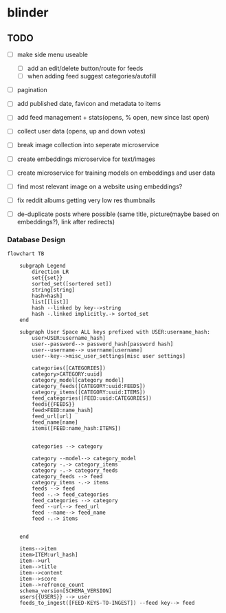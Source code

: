 # blinder



## TODO
- [ ] make side menu useable
    - [ ] add an edit/delete button/route for feeds
    - [ ] when adding feed suggest categories/autofill
- [ ] pagination
- [ ] add published date, favicon and metadata to items
- [ ] add feed management + stats(opens, % open, new since last open)
- [ ] collect user data (opens, up and down votes)
- [ ] break image collection into seperate microservice
- [ ] create embeddings microservice for text/images
- [ ] create microservice for training models on embeddings and user data
- [ ] find most relevant image on a website using embeddings?
- [ ] fix reddit albums getting very low res thumbnails
- [ ] de-duplicate posts where possible (same title, picture(maybe based on embeddings?), link after redirects)



### Database Design

```mermaid
flowchart TB

    subgraph Legend
        direction LR
        set{{set}}
        sorted_set([sortered set])
        string[string]
        hash>hash]
        list[[list]]
        hash --linked by key-->string
        hash -.linked implicitly.-> sorted_set
    end

    subgraph User Space ALL keys prefixed with USER:username_hash:
        user>USER:username_hash] 
        user--password--> password_hash[password hash]
        user--username--> username[username]
        user--key-->misc_user_settings[misc user settings]
        
        categories([CATEGORIES])
        category>CATEGORY:uuid]
        category_model[category model]
        category_feeds([CATEGORY:uuid:FEEDS])
        category_items([CATEGORY:uuid:ITEMS])
        feed_categories([FEED:uuid:CATEGORIES])
        feeds{{FEEDS}}
        feed>FEED:name_hash]
        feed_url[url]
        feed_name[name]
        items([FEED:name_hash:ITEMS])

        
        categories --> category
        
        category --model--> category_model
        category -.-> category_items
        category -.-> category_feeds
        category_feeds --> feed
        category_items -.-> items
        feeds --> feed
        feed -.-> feed_categories
        feed_categories --> category
        feed --url--> feed_url
        feed --name--> feed_name
        feed -.-> items

        
    end

    items-->item
    item>ITEM:url_hash]
    item-->url
    item-->title
    item-->content
    item-->score
    item-->refrence_count
    schema_version[SCHEMA_VERSION]
    users{{USERS}} --> user
    feeds_to_ingest([FEED-KEYS-TO-INGEST]) --feed key--> feed

```